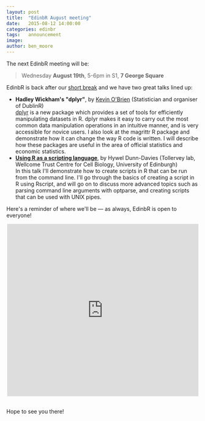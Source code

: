 ```yaml
---
layout: post
title:  "EdinbR August meeting"
date:   2015-08-12 14:00:00
categories: edinbr
tags:   announcement
image:
author: ben_moore
---
```



The next EdinbR meeting will be:

> Wednesday **August 19th**, 5-6pm in S1, **7 George Square**

EdinbR is back after our [short break](http://edinbr.org/edinbr/2015/07/08/july-meeting.html) and we have two great talks lined up:

* **Hadley Wickham's "dplyr"**, by [Kevin O'Brien](https://twitter.com/dragonflystats) (Statistician and organiser of DublinR) <br />
  [dplyr](http://blog.rstudio.org/2014/01/17/introducing-dplyr/) is a new package which provides a set of tools for efficiently manipulating datasets in R. dplyr makes it easy to carry out the most common data manipulation operations in an intuitive manner, and is very accessible for novice users. I also look at the magrittr R package and demonstrate how it can change the way R code is written. I will describe how these packages are useful in the area of official statistics and economic statistics.
* [**Using R as a scripting language**](https://github.com/EdinbR/edinbr-talks/raw/master/2015-08-19/DunnDavies_RScripting.pdf), by Hywel Dunn-Davies (Tollervey lab, Wellcome Trust Centre for Cell Biology, University of Edinburgh) <br />
  In this talk I'll demonstrate how to create scripts in R that can be run from the command line. I'll go through the basics of creating a script in R using Rscript, and will go on to discuss more advanced topics such as parsing command line arguments with optparse, and creating scripts that can be used with UNIX pipes.


Here's a reminder of where we'll be — as always, EdinbR is open to everyone!

<iframe src="https://www.google.com/maps/embed?pb=!1m18!1m12!1m3!1d2234.2888876703746!2d-3.1892457999999544!3d55.9443647!2m3!1f0!2f0!3f0!3m2!1i1024!2i768!4f13.1!3m3!1m2!1s0x4887c78367403f5b%3A0x342d6b9392ffecc6!2s7+George+Square%2C+The+University+of+Edinburgh%2C+Edinburgh%2C+City+of+Edinburgh+EH8+9JZ!5e0!3m2!1sen!2suk!4v1422630144560" width="500" height="450" frameborder="0" style="border:0; margin: 0 auto; display: block;"></iframe>

<br />

Hope to see you there!
